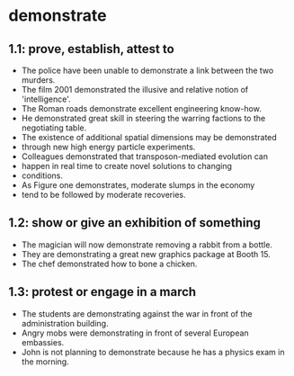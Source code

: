 # demonstrate
## 1.1: prove, establish, attest to

  *  The police have been unable to demonstrate a link between the two murders.
  *  The film 2001 demonstrated the illusive and relative notion of 'intelligence'.
  *  The Roman roads demonstrate excellent engineering know-how.
  *  He demonstrated great skill in steering the warring factions to the negotiating table.
  *  The existence of additional spatial dimensions may be demonstrated
  *  through new high energy particle experiments.
  *  Colleagues demonstrated that transposon-mediated evolution can
  *  happen in real time to create novel solutions to changing
  *  conditions.
  *  As Figure one demonstrates, moderate slumps in the economy
  *  tend to be followed by moderate recoveries.

## 1.2: show or give an exhibition of something

  *  The magician will now demonstrate removing a rabbit from a bottle.
  *  They are demonstrating a great new graphics package at Booth 15.
  *  The chef demonstrated how to bone a chicken.

## 1.3: protest or engage in a march

  *  The students are demonstrating against the war in front of the administration building.
  *  Angry mobs were demonstrating in front of several European embassies.
  *  John is not planning to demonstrate because he has a physics exam in the morning.
